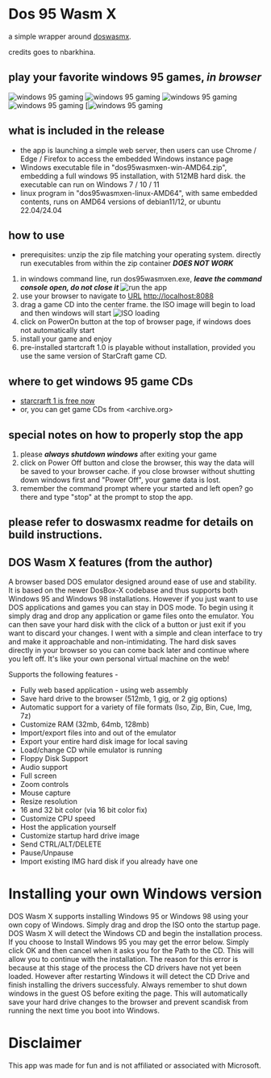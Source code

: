 # Dos 95 Wasm X
a simple wrapper around [doswasmx](https://github.com/nbarkhina](https://github.com/nbarkhina/DosWasmX)).

credits goes to nbarkhina.

## play your favorite windows 95 games, ***in browser***
![windows 95 gaming](https://github.com/bit-lang/Dos95WasmX/blob/master/images/win95-games01.png)
![windows 95 gaming](https://github.com/bit-lang/Dos95WasmX/blob/master/images/win95-games02.png)
![windows 95 gaming](https://github.com/bit-lang/Dos95WasmX/blob/master/images/win95-games03.png)
![windows 95 gaming](https://github.com/bit-lang/Dos95WasmX/blob/master/images/win95-games04.png)
[![windows 95 gaming]([https://github.com/bit-lang/Dos95WasmX/blob/master/images/20250124-win95-starcraft-play-hevc.mp4](https://github.com/bit-lang/Dos95WasmX/blob/master/images/20250124-win95-starcraft-play-hevc.mp4))

## what is included in the release
- the app is launching a simple web server, then users can use Chrome / Edge / Firefox to access the embedded Windows instance page
- Windows executable file in "dos95wasmxen-win-AMD64.zip", embedding a full windows 95 installation, with 512MB hard disk. the executable can run on Windows 7 / 10 / 11
- linux program in "dos95wasmxen-linux-AMD64", with same embedded contents, runs on AMD64 versions of debian11/12, or ubuntu 22.04/24.04

## how to use
- prerequisites: unzip the zip file matching your operating system. directly run executables from within the zip container ***DOES NOT WORK***

1. in windows command line, run dos95wasmxen.exe, ***leave the command console open, do not close it***
![run the app](https://github.com/bit-lang/Dos95WasmX/blob/master/images/dos95_start.png)
2. use your browser to navigate to [URL](http://localhost:8088) <http://localhost:8088>
3. drag a game CD into the center frame. the ISO image will begin to load and then windows will start
![ISO loading](https://github.com/bit-lang/Dos95WasmX/blob/master/images/win95-start.png)
4. click on PowerOn button at the top of browser page, if windows does not automatically start
5. install your game and enjoy
6. pre-installed startcraft 1.0 is playable without installation, provided you use the same version of StarCraft game CD.

## where to get windows 95 game CDs
- [starcrarft 1 is free now](https://www.cnet.com/tech/computing/how-to-download-the-original-starcraft-for-free/)
- or, you can get game CDs from <archive.org>

## special notes on how to properly stop the app
1. please ***always shutdown windows*** after exiting your game
2. click on Power Off button and close the browser, this way the data will be saved to your browser cache. if you close browser without shutting down windows first and "Power Off", your game data is lost.
3. remember the command prompt where your started and left open? go there and type "stop" at the prompt to stop the app.

## please refer to doswasmx readme for details on build instructions.

## DOS Wasm X features (from the author)
A browser based DOS emulator designed around ease of use and stability. It is based on the newer DosBox-X codebase and thus supports both Windows 95 and Windows 98 installations. However if you just want to use DOS applications and games you can stay in DOS mode. To begin using it simply drag and drop any application or game files onto the emulator. You can then save your hard disk with the click of a button or just exit if you want to discard your changes. I went with a simple and clean interface to try and make it approachable and non-intimidating. The hard disk saves directly in your browser so you can come back later and continue where you left off. It's like your own personal virtual machine on the web!

Supports the following features -
- Fully web based application - using web assembly
- Save hard drive to the browser (512mb, 1 gig, or 2 gig options)
- Automatic support for a variety of file formats (Iso, Zip, Bin, Cue, Img, 7z)
- Customize RAM (32mb, 64mb, 128mb)
- Import/export files into and out of the emulator
- Export your entire hard disk image for local saving
- Load/change CD while emulator is running
- Floppy Disk Support
- Audio support
- Full screen
- Zoom controls
- Mouse capture
- Resize resolution
- 16 and 32 bit color (via 16 bit color fix)
- Customize CPU speed
- Host the application yourself
- Customize startup hard drive image
- Send CTRL/ALT/DELETE
- Pause/Unpause
- Import existing IMG hard disk if you already have one

# Installing your own Windows version
DOS Wasm X supports installing Windows 95 or Windows 98 using your own copy of Windows. Simply drag and drop the ISO onto the startup page. DOS Wasm X will detect the Windows CD and begin the installation process. If you choose to Install Windows 95 you may get the error below. Simply click OK and then cancel when it asks you for the Path to the CD. This will allow you to continue with the installation. The reason for this error is because at this stage of the process the CD drivers have not yet been loaded. However after restarting Windows it will detect the CD Drive and finish installing the drivers successfuly. Always remember to shut down windows in the guest OS before exiting the page. This will automatically save your hard drive changes to the browser and prevent scandisk from running the next time you boot into Windows.

# Disclaimer
This app was made for fun and is not affiliated or associated with Microsoft.
